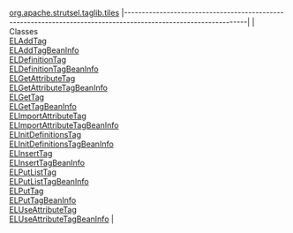 [org.apache.strutsel.taglib.tiles](../../../../../org/apache/strutsel/taglib/tiles/package-summary.html.md)
|----------------------------------------------------------------------------------------------------------------|
| Classes                                                                                                        
  [ELAddTag](ELAddTag.html.md "class in org.apache.strutsel.taglib.tiles")                                          
  [ELAddTagBeanInfo](ELAddTagBeanInfo.html.md "class in org.apache.strutsel.taglib.tiles")                          
  [ELDefinitionTag](ELDefinitionTag.html.md "class in org.apache.strutsel.taglib.tiles")                            
  [ELDefinitionTagBeanInfo](ELDefinitionTagBeanInfo.html.md "class in org.apache.strutsel.taglib.tiles")            
  [ELGetAttributeTag](ELGetAttributeTag.html.md "class in org.apache.strutsel.taglib.tiles")                        
  [ELGetAttributeTagBeanInfo](ELGetAttributeTagBeanInfo.html.md "class in org.apache.strutsel.taglib.tiles")        
  [ELGetTag](ELGetTag.html.md "class in org.apache.strutsel.taglib.tiles")                                          
  [ELGetTagBeanInfo](ELGetTagBeanInfo.html.md "class in org.apache.strutsel.taglib.tiles")                          
  [ELImportAttributeTag](ELImportAttributeTag.html.md "class in org.apache.strutsel.taglib.tiles")                  
  [ELImportAttributeTagBeanInfo](ELImportAttributeTagBeanInfo.html.md "class in org.apache.strutsel.taglib.tiles")  
  [ELInitDefinitionsTag](ELInitDefinitionsTag.html.md "class in org.apache.strutsel.taglib.tiles")                  
  [ELInitDefinitionsTagBeanInfo](ELInitDefinitionsTagBeanInfo.html.md "class in org.apache.strutsel.taglib.tiles")  
  [ELInsertTag](ELInsertTag.html.md "class in org.apache.strutsel.taglib.tiles")                                    
  [ELInsertTagBeanInfo](ELInsertTagBeanInfo.html.md "class in org.apache.strutsel.taglib.tiles")                    
  [ELPutListTag](ELPutListTag.html.md "class in org.apache.strutsel.taglib.tiles")                                  
  [ELPutListTagBeanInfo](ELPutListTagBeanInfo.html.md "class in org.apache.strutsel.taglib.tiles")                  
  [ELPutTag](ELPutTag.html.md "class in org.apache.strutsel.taglib.tiles")                                          
  [ELPutTagBeanInfo](ELPutTagBeanInfo.html.md "class in org.apache.strutsel.taglib.tiles")                          
  [ELUseAttributeTag](ELUseAttributeTag.html.md "class in org.apache.strutsel.taglib.tiles")                        
  [ELUseAttributeTagBeanInfo](ELUseAttributeTagBeanInfo.html.md "class in org.apache.strutsel.taglib.tiles")        |


